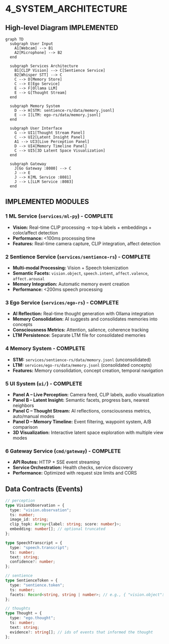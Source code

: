 # 4_SYSTEM_ARCHITECTURE

## High-level Diagram **IMPLEMENTED**

```mermaid
graph TD
  subgraph User Input
    A1[Webcam] --> B1
    A2[Microphone] --> B2
  end

  subgraph Services Architecture
    B1[CLIP Vision] --> C[Sentience Service]
    B2[Whisper STT] --> C
    C --> D[Memory Store]
    C --> E[Ego Service]
    E --> F[Ollama LLM]
    E --> G[Thought Stream]
  end

  subgraph Memory System
    D --> H[STM: sentience-rs/data/memory.jsonl]
    E --> I[LTM: ego-rs/data/memory.jsonl]
  end

  subgraph User Interface
    G --> UI1[Thought Stream Panel]
    C --> UI2[Latent Insight Panel]
    A1 --> UI3[Live Perception Panel]
    D --> UI4[Memory Timeline Panel]
    C --> UI5[3D Latent Space Visualization]
  end

  subgraph Gateway
    J[Go Gateway :8080] --> C
    J --> E
    J --> K[ML Service :8081]
    J --> L[LLM Service :8083]
  end
```

## **IMPLEMENTED MODULES**

### 1 **ML Service** (`services/ml-py`) - **COMPLETE**

- **Vision:** Real-time CLIP processing → top‑k labels + embeddings + color/affect detection
- **Performance:** <100ms processing time
- **Features:** Real-time camera capture, CLIP integration, affect detection

### 2 **Sentience Service** (`services/sentience-rs`) - **COMPLETE**

- **Multi-modal Processing:** Vision + Speech tokenization
- **Semantic Facets:** `vision.object`, `speech.intent`, `affect.valence`, `affect.arousal`
- **Memory Integration:** Automatic memory event creation
- **Performance:** <200ms speech processing

### 3 **Ego Service** (`services/ego-rs`) - **COMPLETE**

- **AI Reflection:** Real-time thought generation with Ollama integration
- **Memory Consolidation:** AI suggests and consolidates memories into concepts
- **Consciousness Metrics:** Attention, salience, coherence tracking
- **LTM Persistence:** Separate LTM file for consolidated memories

### 4 **Memory System** - **COMPLETE**

- **STM:** `services/sentience-rs/data/memory.jsonl` (unconsolidated)
- **LTM:** `services/ego-rs/data/memory.jsonl` (consolidated concepts)
- **Features:** Memory consolidation, concept creation, temporal navigation

### 5 **UI System** (`ui/`) - **COMPLETE**

- **Panel A – Live Perception:** Camera feed, CLIP labels, audio visualization
- **Panel B – Latent Insight:** Semantic facets, progress bars, nearest neighbors
- **Panel C – Thought Stream:** AI reflections, consciousness metrics, auto/manual modes
- **Panel D – Memory Timeline:** Event filtering, waypoint system, A/B comparison
- **3D Visualization:** Interactive latent space exploration with multiple view modes

### 6 **Gateway Service** (`cmd/gateway`) - **COMPLETE**

- **API Routes:** HTTP + SSE event streaming
- **Service Orchestration:** Health checks, service discovery
- **Performance:** Optimized with request size limits and CORS

## Data Contracts (Events)

```ts
// perception
type VisionObservation = {
  type: "vision.observation";
  ts: number;
  image_id: string;
  clip_topk: Array<{label: string; score: number}>;
  embedding: number[]; // optional truncated
};

type SpeechTranscript = {
  type: "speech.transcript";
  ts: number;
  text: string;
  confidence?: number;
};

// sentience
type SentienceToken = {
  type: "sentience.token";
  ts: number;
  facets: Record<string, string | number>; // e.g., { "vision.object": "cat", "affect.valence": +0.3 }
};

// thoughts
type Thought = {
  type: "ego.thought";
  ts: number;
  text: string;
  evidence?: string[]; // ids of events that informed the thought
};
```
